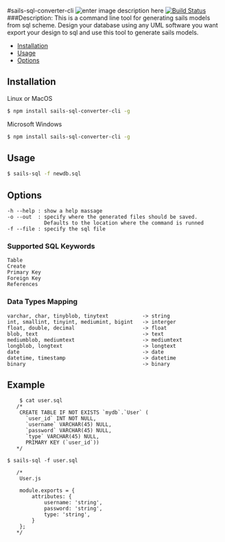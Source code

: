 #sails-sql-converter-cli
![enter image description here](http://sailsjs.org/images/bkgd_squiddy.png)
[![Build Status](https://travis-ci.org/Oteng/sails-sql-converter-cli.svg?branch=master)](https://travis-ci.org/Oteng/sails-sql-converter-cli)
###Description:
This is a command line tool for generating sails models from sql scheme.
Design your database using any UML software you want export your design
to sql and use this tool to generate sails models.

- [Installation](#installation)
- [Usage](#usage)
- [Options](#options)


## Installation ##

Linux or MacOS

```bash
$ npm install sails-sql-converter-cli -g
```

Microsoft Windows

```bash
$ npm install sails-sql-converter-cli -g
```

## Usage ##

```bash
$ sails-sql -f newdb.sql
```

## Options ##
```
-h --help : show a help massage
-o --out  : specify where the generated files should be saved.
            Defaults to the location where the command is runned
-f --file : specify the sql file
````
### Supported SQL Keywords
```
Table
Create
Primary Key
Foreign Key
References
```
### Data Types Mapping
```
varchar, char, tinyblob, tinytext           -> string
int, smallint, tinyint, mediumint, bigint   -> interger
float, double, decimal                      -> float
blob, text                                  -> text
mediumblob, mediumtext                      -> mediumtext
longblob, longtext                          -> longtext
date                                        -> date
datetime, timestamp                         -> datetime
binary                                      -> binary
```



## Example

````
    $ cat user.sql
   /*
    CREATE TABLE IF NOT EXISTS `mydb`.`User` (
      `user_id` INT NOT NULL,
      `username` VARCHAR(45) NULL,
      `password` VARCHAR(45) NULL,
      `type` VARCHAR(45) NULL,
      PRIMARY KEY (`user_id`))
   */

$ sails-sql -f user.sql

   /*
    User.js

    module.exports = {
        attributes: {
            username: 'string',
            password: 'string',
            type: 'string',
        }
    };
   */
````


